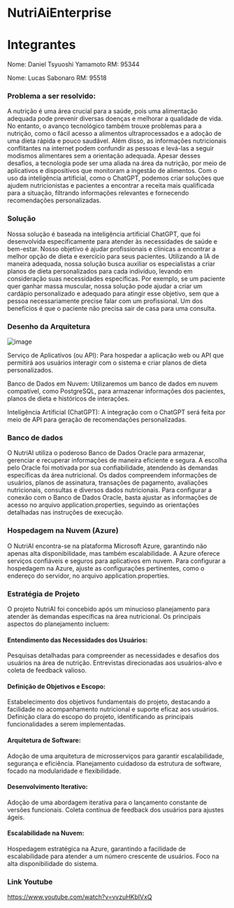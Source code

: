 # NutriAiEnterprise

# Integrantes
Nome: Daniel Tsyuoshi Yamamoto  RM: 95344


Nome: Lucas Sabonaro RM: 95518

### Problema a ser resolvido: 
 
A nutrição é uma área crucial para a saúde, pois uma alimentação adequada pode prevenir diversas doenças e melhorar a qualidade de vida. No entanto, o avanço tecnológico também trouxe problemas para a nutrição, como o fácil acesso a alimentos ultraprocessados e a adoção de uma dieta rápida e pouco saudável. Além disso, as informações nutricionais conflitantes na internet podem confundir as pessoas e levá-las a seguir modismos alimentares sem a orientação adequada. 
Apesar desses desafios, a tecnologia pode ser uma aliada na área da nutrição, por meio de aplicativos e dispositivos que monitoram a ingestão de alimentos. Com o uso da inteligência artificial, como o ChatGPT, podemos criar soluções que ajudem nutricionistas e pacientes a encontrar a receita mais qualificada para a situação, filtrando informações relevantes e fornecendo recomendações personalizadas. 

### Solução 
 
Nossa solução é baseada na inteligência artificial ChatGPT, que foi desenvolvida especificamente para atender às necessidades de saúde e bem-estar. Nosso objetivo é ajudar profissionais e clínicas a encontrar a melhor opção de dieta e exercício para seus pacientes. Utilizando a IA de maneira adequada, nossa solução busca auxiliar os especialistas a criar planos de dieta personalizados para cada indivíduo, levando em consideração suas necessidades específicas. Por exemplo, se um paciente quer ganhar massa muscular, nossa solução pode ajudar a criar um cardápio personalizado e adequado para atingir esse objetivo, sem que a pessoa necessariamente precise falar com um profissional. Um dos benefícios é que o paciente não precisa sair de casa para uma consulta. 

### Desenho da Arquitetura 
![image](https://github.com/DanielTsuyoshi/NutriAiDevops/assets/110398603/045befd2-3a2f-4d42-b105-9c1769e809a6)

Serviço de Aplicativos (ou API): Para hospedar a aplicação web ou API que permitirá aos usuários interagir com o sistema e criar planos de dieta personalizados. 
 
Banco de Dados em Nuvem: Utilizaremos um banco de dados em nuvem compatível, como PostgreSQL, para armazenar informações dos pacientes, planos de dieta e históricos de interações. 
 
Inteligência Artificial (ChatGPT): A integração com o ChatGPT será feita por meio de API para geração de recomendações personalizadas. 


### Banco de dados

O NutriAI utiliza o poderoso Banco de Dados Oracle para armazenar, gerenciar e recuperar informações de maneira eficiente e segura. A escolha pelo Oracle foi motivada por sua confiabilidade, atendendo às demandas específicas da área nutricional. Os dados compreendem informações de usuários, planos de assinatura, transações de pagamento, avaliações nutricionais, consultas e diversos dados nutricionais.
Para configurar a conexão com o Banco de Dados Oracle, basta ajustar as informações de acesso no arquivo application.properties, seguindo as orientações detalhadas nas instruções de execução.

### Hospedagem na Nuvem (Azure)

O NutriAI encontra-se na plataforma Microsoft Azure, garantindo não apenas alta disponibilidade, mas também escalabilidade. A Azure oferece serviços confiáveis e seguros para aplicativos em nuvem. Para configurar a hospedagem na Azure, ajuste as configurações pertinentes, como o endereço do servidor, no arquivo application.properties.

### Estratégia de Projeto

O projeto NutriAI foi concebido após um minucioso planejamento para atender às demandas específicas na área nutricional. Os principais aspectos do planejamento incluem:

#### Entendimento das Necessidades dos Usuários:

Pesquisas detalhadas para compreender as necessidades e desafios dos usuários na área de nutrição.
Entrevistas direcionadas aos usuários-alvo e coleta de feedback valioso.

#### Definição de Objetivos e Escopo:

Estabelecimento dos objetivos fundamentais do projeto, destacando a facilidade no acompanhamento nutricional e suporte eficaz aos usuários.
Definição clara do escopo do projeto, identificando as principais funcionalidades a serem implementadas.

#### Arquitetura de Software:

Adoção de uma arquitetura de microsserviços para garantir escalabilidade, segurança e eficiência.
Planejamento cuidadoso da estrutura de software, focado na modularidade e flexibilidade.

#### Desenvolvimento Iterativo:

Adoção de uma abordagem iterativa para o lançamento constante de versões funcionais.
Coleta contínua de feedback dos usuários para ajustes ágeis.

#### Escalabilidade na Nuvem:

Hospedagem estratégica na Azure, garantindo a facilidade de escalabilidade para atender a um número crescente de usuários.
Foco na alta disponibilidade do sistema.

### Link Youtube

https://www.youtube.com/watch?v=vvzuHKblVxQ
